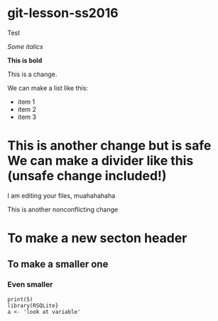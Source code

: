# git-lesson-ss2016
Test

*Some italics*

**This is bold**

This is a change.

We can make a list like this:

* item 1
* item 2
* item 3

This is another change but is safe
We can make a divider like this (unsafe change included!)
===============================

I am editing your files, muahahahaha

This is another nonconflicting change
# To make a new secton header

## To make a smaller one
### Even smaller
```{r}
print(5)
library(RSQLite}
a <- 'look at variable'
```
